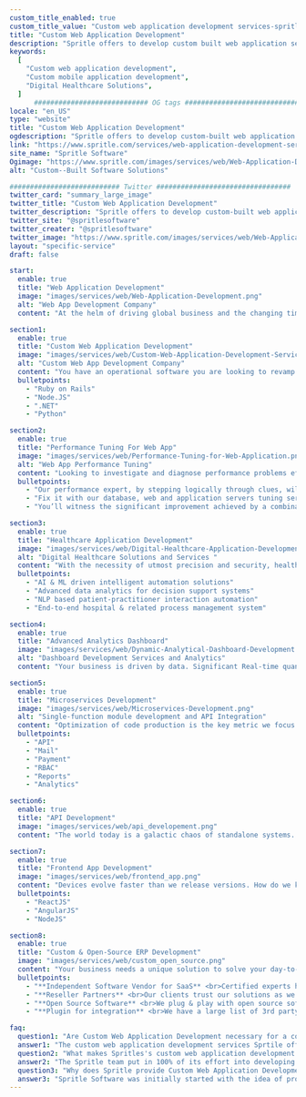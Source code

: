 ```yaml
---
custom_title_enabled: true
custom_title_value: "Custom web application development services-spritle.com"
title: "Custom Web Application Development"
description: "Spritle offers to develop custom built web application services, SaaS apps development services, Healthcare applications and much more. Get in touch with experts."
keywords:
  [
    "Custom web application development",
    "Custom mobile application development",
    "Digital Healthcare Solutions",
  ]
      ############################ OG tags #################################
locale: "en_US"
type: "website"
title: "Custom Web Application Development"  
ogdescription: "Spritle offers to develop custom-built web application services, SaaS apps development services, Healthcare applications, and much more. Get in touch with experts."
link: "https://www.spritle.com/services/web-application-development-services/"
site_name: "Spritle Software"
Ogimage: "https://www.spritle.com/images/services/web/Web-Application-Development.png.pagespeed.ce.klwBPCz1ud.png"
alt: "Custom--Built Software Solutions" 

########################### Twitter #################################
twitter_card: "summary_large_image"
twitter_title: "Custom Web Application Development" 
twitter_description: "Spritle offers to develop custom-built web application services, SaaS apps development services, Healthcare applications, and much more. Get in touch with experts."
twitter_site: "@spritlesoftware"
twitter_creater: "@spritlesoftware"
twitter_image: "https://www.spritle.com/images/services/web/Web-Application-Development.png.pagespeed.ce.klwBPCz1ud.png" 
layout: "specific-service"
draft: false

start:
  enable: true
  title: "Web Application Development"
  image: "images/services/web/Web-Application-Development.png"
  alt: "Web App Development Company"
  content: "At the helm of driving global business and the changing times is web development. Working with some of the largest enterprises and startups has aided us to evolve into an innovation lab, bringing out cutting edge technology applications that drive businesses. We are premium consultants, industry experts and pioneers to build on Ruby and Rails, NodeJS and more."

section1:
  enable: true
  title: "Custom Web Application Development"
  image: "images/services/web/Custom-Web-Application-Development-Services.png"
  alt: "Custom Web App Development Company"
  content: "You have an operational software you are looking to revamp for optimizing your business, or a detailed requirement document of what you need built, or just an idea. Meet our analysts & architects who are the best in the biz to understand your needs and built the most optimal & viable solution tailored to suit you."
  bulletpoints:
    - "Ruby on Rails"
    - "Node.JS"
    - ".NET"
    - "Python"

section2:
  enable: true
  title: "Performance Tuning For Web App"
  image: "images/services/web/Performance-Tuning-for-Web-Application.png"
  alt: "Web App Performance Tuning"
  content: "Looking to investigate and diagnose performance problems efficiently. Bottlenecks occur during performance testing and load testing or performance modelling exercises or just anytime in your production environment."
  bulletpoints:
    - "Our performance expert, by stepping logically through clues, will be able to narrow down the area causing the problem"
    - "Fix it with our database, web and application servers tuning services"
    - "You’ll witness the significant improvement achieved by a combination of database configuration changes with tuning of application queries"

section3:
  enable: true
  title: "Healthcare Application Development"
  image: "images/services/web/Digital-Healthcare-Application-Development.png"
  alt: "Digital Healthcare Solutions and Services "
  content: "With the necessity of utmost precision and security, healthcare technology is driven by the cutting edge innovation of today. Our acclaimed domain experts have built superior applications driving hospitals, practitioners and patience to effectively manage wellness-as-a-service."
  bulletpoints:
    - "AI & ML driven intelligent automation solutions"
    - "Advanced data analytics for decision support systems"
    - "NLP based patient-practitioner interaction automation"
    - "End-to-end hospital & related process management system"

section4:
  enable: true
  title: "Advanced Analytics Dashboard"
  image: "images/services/web/Dynamic-Analytical-Dashboard-Development.png"
  alt: "Dashboard Development Services and Analytics"
  content: "Your business is driven by data. Significant Real-time quantitative analysis of your operational performance helps to capitalize on the power of numbers to derive insights. Our Data scientists have brought out some of the most eloquent analytical dashboard and give you the power to visualize hundreds of metrics into meaningful information."

section5:
  enable: true
  title: "Microservices Development"
  image: "images/services/web/Microservices-Development.png"
  alt: "Single-function module development and API Integration"
  content: "Optimization of code production is the key metric we focus as a team to most efficiently deliver great quality output. Going with Microservices framework and building independently deployable, modular service containers enables communicates through a well-defined, lightweight mechanism. We have solid experience bringing out some great case studies working with Microservices with Ruby on Rails and NodeJS."
  bulletpoints:
    - "API"
    - "Mail"
    - "Payment"
    - "RBAC"
    - "Reports"
    - "Analytics"

section6:
  enable: true
  title: "API Development"
  image: "images/services/web/api_developement.png"
  content: "The world today is a galactic chaos of standalone systems. Solutions cant operate effectively without external modular dependencies. The core of every software product is the collection of a network of API that seamlessly work in order to enable a handshake between these Individual building blocks. Work with our API architects and see how we plan and execute complex integration."

section7:
  enable: true
  title: "Frontend App Development"
  image: "images/services/web/frontend_app.png"
  content: "Devices evolve faster than we release versions. How do we keep up to the changing frontend needs. Going responsive and with a mobile first approach has helped us to build some of the best frontend interfaces with rich user experience to keep you glued to the screens."
  bulletpoints:
    - "ReactJS"
    - "AngularJS"
    - "NodeJS"

section8:
  enable: true
  title: "Custom & Open-Source ERP Development"
  image: "images/services/web/custom_open_source.png"
  content: "Your business needs a unique solution to solve your day-to-day process related problems and effectively improving production quality and quality. In most cases you need a tailored piece that fits your process. But most other cases, there are several Open source software and SaaS products that already have a cost effective and efficient solution that would fit your needs. Talk to our analysts who always research all available solutions in the market before they pitch anything to you."
  bulletpoints:
    - "**Independent Software Vendor for SaaS** <br>Certified experts here to support clients for the last mile customization of a pre defined solution"
    - "**Reseller Partners** <br>Our clients trust our solutions as we always suggest the best and most feasible solutions to them."
    - "**Open Source Software** <br>We plug & play with open source software for requirement and have built robust enterprise"
    - "**Plugin for integration** <br>We have a large list of 3rd party module integration Plug-ins we have built for several Saas"

faq:
  question1: "Are Custom Web Application Development necessary for a company?"
  answer1: "The custom web application development services Sprtile offers, help you create a presence of your company on the internet. Given the world is now quickly adapting to the use of online platforms, it is ideal that you have your own custom web application development to increase your customer base."
  question2: "What makes Spritles's custom web application development services better than the others?"
  answer2: "The Spritle team put in 100% of its effort into developing a web application that would not only satisfy all your needs but also tick all the boxes that are necessary in order to make an effective yet practical and functional custom web application."
  question3: "Why does Spritle provide Custom Web Application Development Services?"
  answer3: "Spritle Software was initially started with the idea of providing not only custom web application development services but also various other software solutions that vary based on needs. The reason for then to deal with this sector as well is solely because of the demand."
---
```

